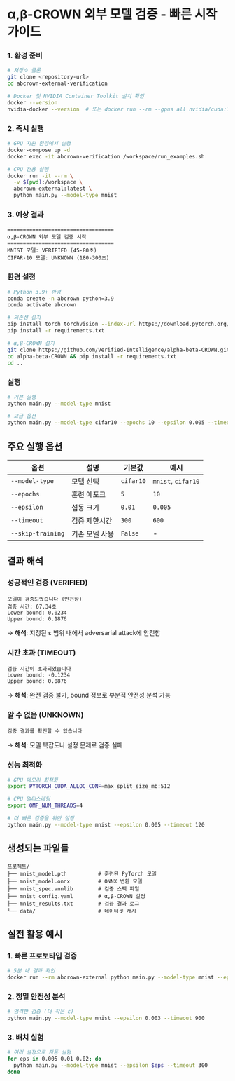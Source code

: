 # α,β-CROWN 외부 모델 검증 - 빠른 시작 가이드

### 1. 환경 준비
```bash
# 저장소 클론
git clone <repository-url>
cd abcrown-external-verification

# Docker 및 NVIDIA Container Toolkit 설치 확인
docker --version
nvidia-docker --version  # 또는 docker run --rm --gpus all nvidia/cuda:11.8-base nvidia-smi
```

### 2. 즉시 실행
```bash
# GPU 지원 환경에서 실행
docker-compose up -d
docker exec -it abcrown-verification /workspace/run_examples.sh

# CPU 전용 실행
docker run -it --rm \
  -v $(pwd):/workspace \
  abcrown-external:latest \
  python main.py --model-type mnist
```

### 3. 예상 결과
```
================================== 
α,β-CROWN 외부 모델 검증 시작
==================================
MNIST 모델: VERIFIED (45-80초)
CIFAR-10 모델: UNKNOWN (180-300초)
```

### 환경 설정
```bash
# Python 3.9+ 환경
conda create -n abcrown python=3.9
conda activate abcrown

# 의존성 설치
pip install torch torchvision --index-url https://download.pytorch.org/whl/cu118
pip install -r requirements.txt

# α,β-CROWN 설치
git clone https://github.com/Verified-Intelligence/alpha-beta-CROWN.git
cd alpha-beta-CROWN && pip install -r requirements.txt
cd ..
```

### 실행
```bash
# 기본 실행
python main.py --model-type mnist

# 고급 옵션
python main.py --model-type cifar10 --epochs 10 --epsilon 0.005 --timeout 600
```

## 주요 실행 옵션

| 옵션 | 설명 | 기본값 | 예시 |
|------|------|--------|------|
| `--model-type` | 모델 선택 | `cifar10` | `mnist`, `cifar10` |
| `--epochs` | 훈련 에포크 | `5` | `10` |
| `--epsilon` | 섭동 크기 | `0.01` | `0.005` |
| `--timeout` | 검증 제한시간 | `300` | `600` |
| `--skip-training` | 기존 모델 사용 | `False` | - |

## 결과 해석

### 성공적인 검증 (VERIFIED)
```
모델이 검증되었습니다 (안전함)
검증 시간: 67.34초
Lower bound: 0.0234
Upper bound: 0.1876
```
→ **해석**: 지정된 ε 범위 내에서 adversarial attack에 안전함

### 시간 초과 (TIMEOUT)
```
검증 시간이 초과되었습니다
Lower bound: -0.1234
Upper bound: 0.0876
```
→ **해석**: 완전 검증 불가, bound 정보로 부분적 안전성 분석 가능

### 알 수 없음 (UNKNOWN)
```
검증 결과를 확인할 수 없습니다
```
→ **해석**: 모델 복잡도나 설정 문제로 검증 실패

### 성능 최적화
```bash
# GPU 메모리 최적화
export PYTORCH_CUDA_ALLOC_CONF=max_split_size_mb:512

# CPU 멀티스레딩
export OMP_NUM_THREADS=4

# 더 빠른 검증을 위한 설정
python main.py --model-type mnist --epsilon 0.005 --timeout 120
```

## 생성되는 파일들

```
프로젝트/
├── mnist_model.pth          # 훈련된 PyTorch 모델
├── mnist_model.onnx         # ONNX 변환 모델
├── mnist_spec.vnnlib        # 검증 스펙 파일
├── mnist_config.yaml        # α,β-CROWN 설정
├── mnist_results.txt        # 검증 결과 로그
└── data/                    # 데이터셋 캐시
```

## 실전 활용 예시

### 1. 빠른 프로토타입 검증
```bash
# 5분 내 결과 확인
docker run --rm abcrown-external python main.py --model-type mnist --epochs 2
```

### 2. 정밀 안전성 분석
```bash
# 엄격한 검증 (더 작은 ε)
python main.py --model-type mnist --epsilon 0.003 --timeout 900
```

### 3. 배치 실험
```bash
# 여러 설정으로 자동 실험
for eps in 0.005 0.01 0.02; do
  python main.py --model-type mnist --epsilon $eps --timeout 300
done
```